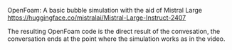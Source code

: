 OpenFoam:
A basic bubble simulation with the aid of Mistral Large https://huggingface.co/mistralai/Mistral-Large-Instruct-2407

The resulting OpenFoam code is the direct result of the convesation, the conversation ends at the point where the simulation works as in the video.
